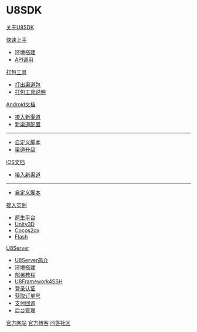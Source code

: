# U8SDK

[关于U8SDK](index.md)

[快速上手]()

  * [环境搭建](setup.md)
  * [API调用](quickstart.md)

[打包工具]()

  * [打出渠道包](package.md)
  * [打包工具说明](package_readme.md)

[Android文档]()

  * [接入新渠道](android_addchannel.md)
  * [新渠道配置](android_package.md)  
  - - - -
  * [自定义脚本](android_script.md)
  * [渠道升级](android_updatechannel.md)

[iOS文档]()

  * [接入新渠道](ios_addchannel.md)
  - - - -  
  * [自定义脚本](ios_script.md)

[接入实例]()

  * [原生平台](android_demo.md)
  * [Unity3D](unity_demo.md)
  * [Cocos2dx](cocos2dx_demo.md)
  * [Flash](flash_demo.md)

[U8Server]()

  * [U8Server简介](u8server.md)
  * [环境搭建](u8server_setup.md)
  * [部署教程](u8server_deploy.md)
  * [U8Framework4SSH](u8server_framework.md)
  * [登录认证](u8server_login.md)
  * [获取订单号](u8server_order.md)
  * [支付回调](u8server_pay.md)
  * [后台管理](u8server_manager.md)

[官方网站](http://www.u8sdk.com)
[官方博客](http://www.uustory.com)
[问答社区](http://www.uustory.com/sdk)

<!-- counter pixel for counting visitors -->
<!-- <img src="http://stats.markdown.io/mdwiki_info.gif" style="display:none;"/> -->

<script type="text/javascript">

  var _gaq = _gaq || [];
  _gaq.push(['_setAccount', 'UA-44627253-1']);
  _gaq.push(['_trackPageview']);

  (function() {
    var ga = document.createElement('script'); ga.type = 'text/javascript'; ga.async = true;
    ga.src = ('https:' == document.location.protocol ? 'https://ssl' : 'http://www') + '.google-analytics.com/ga.js';
    var s = document.getElementsByTagName('script')[0]; s.parentNode.insertBefore(ga, s);
  })();

</script>
